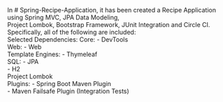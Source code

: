In # Spring-Recipe-Application, it has been created a Recipe Application using Spring MVC, JPA Data Modeling,  
Project Lombok, Bootstrap Framework, JUnit Integration and Circle CI.  
Specifically, all of the following are included:  
Selected Dependencies: Core: - DevTools  
                       Web: - Web  
                       Template Engines: - Thymeleaf  
                       SQL: - JPA  
                              - H2  
                       Project Lombok  
Plugins: - Spring Boot Maven Plugin  
         - Maven Failsafe Plugin (Integration Tests)  
